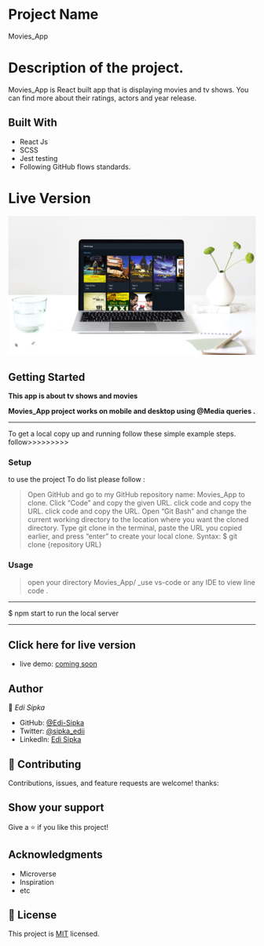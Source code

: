 # Project Name

Movies_App

# Description of the project.

Movies_App is React built app that is displaying movies and tv shows. You can find more about their ratings, actors and year release.

## Built With

- React Js
- SCSS
- Jest testing
- Following GitHub flows standards.

<!-- Review-->
# Live Version <a name="er-diagram"></a>
![Photo of app ](./previewphoto.png)

## Getting Started

**This app is about tv shows and movies**

**Movies_App project works on mobile and desktop using @Media queries .**

---

To get a local copy up and running follow these simple example steps.
follow>>>>>>>>>

### Setup

to use the project To do list please follow :

> Open GitHub and go to my GitHub repository name: Movies_App to clone.
> Click “Code” and copy the given URL.
> click code and copy the URL.
> click code and copy the URL.
> Open “Git Bash” and change the current working directory to the location where you want the cloned directory.
> Type git clone in the terminal, paste the URL you copied earlier, and press “enter” to create your local clone.
> Syntax:
> $ git clone {repository URL}

### Usage

> open your directory Movies_App/
> \_use vs-code or any IDE to view line code .

---

$ npm start to run the local server

---

## Click here for live version

- live demo: [coming soon]()

## Author

👤 _Edi Sipka_

- GitHub: [@Edi-Sipka](https://github.com/edi-sipka)
- Twitter: [@sipka_edii](https://twitter.com/sipka_edii)
- LinkedIn: [Edi Sipka](https://www.linkedin.com/in/edi-%C5%A1ipka-5b681b202/)

## 🤝 Contributing

Contributions, issues, and feature requests are welcome!
thanks:

## Show your support

Give a ⭐️ if you like this project!

## Acknowledgments

- Microverse
- Inspiration
- etc

## 📝 License

This project is [MIT](./MIT.md) licensed.
